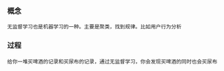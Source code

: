 ### 概念
    无监督学习也是机器学习的一种。主要是聚类，找到规律。比如用户行为分析
    
### 过程
    给你一堆买啤酒的记录和买尿布的记录，通过无监督学习，你会发现买啤酒的同时也会买尿布
    
    